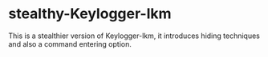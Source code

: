 stealthy-Keylogger-lkm
======================

This is a stealthier version of Keylogger-lkm, it introduces hiding techniques and also a command entering option.
